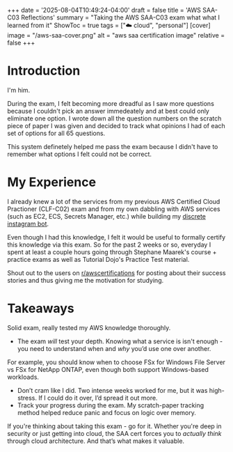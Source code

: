 +++
date = '2025-08-04T10:49:24-04:00'
draft = false
title = 'AWS SAA-C03 Reflections'
summary = "Taking the AWS SAA-C03 exam what what I learned from it"
ShowToc = true
tags = ["☁️ cloud", "personal"]
[cover]
image = "/aws-saa-cover.png"
alt = "aws saa certification image"
relative = false
+++

# Introduction
I'm him. 

During the exam, I felt becoming more dreadful as I saw more questions because I couldn't pick an answer immedeately and at best could only eliminate one option. I wrote down all the question numbers on the scratch piece of paper I was given and decided to track what opinions I had of each set of options for all 65 questions.

This system definetely helped me pass the exam because I didn't have to remember what options I felt could not be correct. 

# My Experience
I already knew a lot of the services from my previous AWS Certified Cloud Practioner (CLF-C02) exam and from my own dabbling with AWS services (such as EC2, ECS, Secrets Manager, etc.) while building my [discrete instagram bot](https://github.com/mohaids/instagram-to-discord-notifier).

Even though I had this knowledge, I felt it would be useful to formally certify this knowledge via this exam. So for the past 2 weeks or so, everyday I spent at least a couple hours going through Stephane Maarek's course + practice exams as well as Tutorial Dojo's Practice Test material.

Shout out to the users on [r/awscertifications](https://www.reddit.com/r/AWSCertifications/) for posting about their success stories and thus giving me the motivation for studying.

# Takeaways
Solid exam, really tested my AWS knowledge thoroughly. 

- The exam *will* test your depth. Knowing what a service is isn't enough - you need to understand when and *why* you’d use one over another. 

For example, you should know when to choose FSx for Windows File Server vs FSx for NetApp ONTAP, even though both support Windows-based workloads.
- Don’t cram like I did. Two intense weeks worked for me, but it was high-stress. If I could do it over, I’d spread it out more.
- Track your progress during the exam. My scratch-paper tracking method helped reduce panic and focus on logic over memory.

If you're thinking about taking this exam - go for it. Whether you're deep in security or just getting into cloud, the SAA cert forces you to *actually think* through cloud architecture. And that’s what makes it valuable.